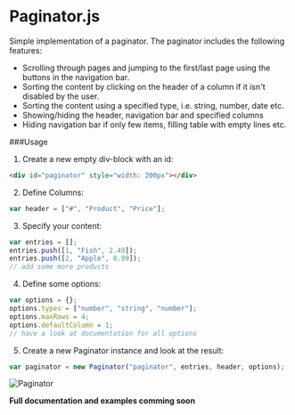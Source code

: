 Paginator.js
============

Simple implementation of a paginator. The paginator includes the following features:
 - Scrolling through pages and jumping to the first/last page using the buttons in the navigation bar.
 - Sorting the content by clicking on the header of a column if it isn't disabled by the user.
 - Sorting the content using a specified type, i.e. string, number, date etc.
 - Showing/hiding the header, navigation bar and specified columns
 - Hiding navigation bar if only few items, filling table with empty lines etc.

###Usage

1. Create a new empty div-block with an id:
```html
<div id="paginator" style="width: 200px"></div>
```
2. Define Columns:
```javascript
var header = ["#", "Product", "Price"];
```
3. Specify your content:
```javascript
var entries = [];
entries.push([1, "Fish", 2.49]);
entries.push([2, "Apple", 0.99]);
// add some more products
```
4. Define some options:
```javascript
var options = {};
options.types = ["number", "string", "number"];
options.maxRows = 4;
options.defaultColumn = 1;
// have a look at documentation for all options
```
5. Create a new Paginator instance and look at the result:
```javascript
var paginator = new Paginator("paginator", entries, header, options);
```

![Paginator](https://ninjadevs.files.wordpress.com/2014/10/paginator.png)


**Full documentation and examples comming soon**
